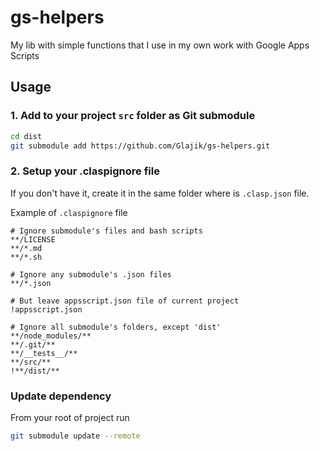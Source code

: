 # gs-helpers
My lib with simple functions that I use in my own work with Google Apps Scripts

## Usage

### 1. Add to your project `src` folder as Git submodule

```BASH
cd dist
git submodule add https://github.com/Glajik/gs-helpers.git
```

### 2. Setup your .claspignore file

If you don't have it, create it in the same folder where is `.clasp.json` file.

Example of `.claspignore` file

```TEXT
# Ignore submodule's files and bash scripts
**/LICENSE
**/*.md
**/*.sh

# Ignore any submodule's .json files
**/*.json

# But leave appsscript.json file of current project
!appsscript.json

# Ignore all submodule's folders, except 'dist'
**/node_modules/**
**/.git/**
**/__tests__/**
**/src/**
!**/dist/**
```

### Update dependency

From your root of project run

```BASH
git submodule update --remote
```

